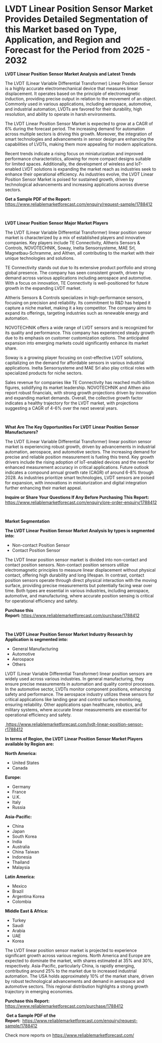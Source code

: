 <p><h1>LVDT Linear Position Sensor Market Provides Detailed Segmentation of this Market based on Type, Application, and Region and Forecast for the Period from 2025 - 2032</h1></p><p><strong>LVDT Linear Position Sensor Market Analysis and Latest Trends</strong></p>
<p><p>The LVDT (Linear Variable Differential Transformer) Linear Position Sensor is a highly accurate electromechanical device that measures linear displacement. It operates based on the principle of electromagnetic induction, providing precise output in relation to the movement of an object. Commonly used in various applications, including aerospace, automotive, and industrial automation, LVDTs are favored for their durability, high resolution, and ability to operate in harsh environments.</p><p>The LVDT Linear Position Sensor Market is expected to grow at a CAGR of 6% during the forecast period. The increasing demand for automation across multiple sectors is driving this growth. Moreover, the integration of smart technologies and advancements in sensor design are enhancing the capabilities of LVDTs, making them more appealing for modern applications.</p><p>Recent trends indicate a rising focus on miniaturization and improved performance characteristics, allowing for more compact designs suitable for limited spaces. Additionally, the development of wireless and IoT-enabled LVDT solutions is expanding the market reach as industries seek to enhance their operational efficiency. As industries evolve, the LVDT Linear Position Sensor Market is poised for sustained growth, driven by technological advancements and increasing applications across diverse sectors.</p></p>
<p><strong>Get a Sample PDF of the Report:&nbsp;</strong> <a href="https://www.reliablemarketforecast.com/enquiry/request-sample/1788412?utm_campaign=2111&utm_medium=2&utm_source=Github&utm_content=ia&utm_term=11022025&utm_id=lvdt-linear-position-sensor">https://www.reliablemarketforecast.com/enquiry/request-sample/1788412</a></p>
<p>&nbsp;</p>
<p><strong>LVDT Linear Position Sensor Major Market Players</strong></p>
<p><p>The LVDT (Linear Variable Differential Transformer) linear position sensor market is characterized by a mix of established players and innovative companies. Key players include TE Connectivity, Altheris Sensors & Controls, NOVOTECHNIK, Soway, Inelta Sensorsysteme, MAE Srl, Magnetbau-Schramme, and Althen, all contributing to the market with their unique technologies and solutions.</p><p>TE Connectivity stands out due to its extensive product portfolio and strong global presence. The company has seen consistent growth, driven by demand across various applications including aerospace and automotive. With a focus on innovation, TE Connectivity is well-positioned for future growth in the expanding LVDT market.</p><p>Altheris Sensors & Controls specializes in high-performance sensors, focusing on precision and reliability. Its commitment to R&D has helped it capture a niche market, making it a key competitor. The company aims to expand its offerings, targeting industries such as renewable energy and automation.</p><p>NOVOTECHNIK offers a wide range of LVDT sensors and is recognized for its quality and performance. This company has experienced steady growth due to its emphasis on customer customization options. The anticipated expansion into emerging markets could significantly enhance its market share.</p><p>Soway is a growing player focusing on cost-effective LVDT solutions, capitalizing on the demand for affordable sensors in various industrial applications. Inelta Sensorsysteme and MAE Srl also play critical roles with specialized products for niche sectors.</p><p>Sales revenue for companies like TE Connectivity has reached multi-billion figures, solidifying its market leadership. NOVOTECHNIK and Althen also report robust financials, with strong growth projections driven by innovation and expanding market demands. Overall, the collective growth factor indicates a healthy trajectory for the LVDT market, with projections suggesting a CAGR of 4-6% over the next several years.</p></p>
<p>&nbsp;</p>
<p><strong>What Are The Key Opportunities For LVDT Linear Position Sensor Manufacturers?</strong></p>
<p><p>The LVDT (Linear Variable Differential Transformer) linear position sensor market is experiencing robust growth, driven by advancements in industrial automation, aerospace, and automotive sectors. The increasing demand for precise and reliable position measurement is fueling this trend. Key growth drivers include the rising adoption of IoT-enabled devices and the need for enhanced measurement accuracy in critical applications. Future outlook indicates a compound annual growth rate (CAGR) of around 6-8% through 2028. As industries prioritize smart technologies, LVDT sensors are poised for expansion, with innovations in miniaturization and digital integration further enhancing their market appeal.</p></p>
<p><strong>Inquire or Share Your Questions If Any Before Purchasing This Report:</strong> <a href="https://www.reliablemarketforecast.com/enquiry/pre-order-enquiry/1788412?utm_campaign=2111&utm_medium=2&utm_source=Github&utm_content=ia&utm_term=11022025&utm_id=lvdt-linear-position-sensor">https://www.reliablemarketforecast.com/enquiry/pre-order-enquiry/1788412</a></p>
<p>&nbsp;</p>
<p><strong>Market Segmentation</strong></p>
<p><strong>The LVDT Linear Position Sensor Market Analysis by types is segmented into:</strong></p>
<p><ul><li>Non-contact Position Sensor</li><li>Contact Position Sensor</li></ul></p>
<p><p>The LVDT linear position sensor market is divided into non-contact and contact position sensors. Non-contact position sensors utilize electromagnetic principles to measure linear displacement without physical contact, offering high durability and long lifespan. In contrast, contact position sensors operate through direct physical interaction with the moving surface, providing precise measurements but potentially facing wear over time. Both types are essential in various industries, including aerospace, automotive, and manufacturing, where accurate position sensing is critical for operational efficiency and safety.</p></p>
<p><strong>Purchase this Report:&nbsp;</strong><a href="https://www.reliablemarketforecast.com/purchase/1788412?utm_campaign=2111&utm_medium=2&utm_source=Github&utm_content=ia&utm_term=11022025&utm_id=lvdt-linear-position-sensor">https://www.reliablemarketforecast.com/purchase/1788412</a></p>
<p>&nbsp;</p>
<p><strong>The LVDT Linear Position Sensor Market Industry Research by Application is segmented into:</strong></p>
<p><ul><li>General Manufacturing</li><li>Automotive</li><li>Aerospace</li><li>Others</li></ul></p>
<p><p>LVDT (Linear Variable Differential Transformer) linear position sensors are widely used across various industries. In general manufacturing, they ensure precise measurements in automation and quality control processes. In the automotive sector, LVDTs monitor component positions, enhancing safety and performance. The aerospace industry utilizes these sensors for critical applications like landing gear and control surface monitoring, ensuring reliability. Other applications span healthcare, robotics, and military systems, where accurate linear measurements are essential for operational efficiency and safety.</p></p>
<p><a href="https://www.reliablemarketforecast.com/lvdt-linear-position-sensor-r1788412?utm_campaign=2111&utm_medium=2&utm_source=Github&utm_content=ia&utm_term=11022025&utm_id=lvdt-linear-position-sensor">&nbsp;https://www.reliablemarketforecast.com/lvdt-linear-position-sensor-r1788412</a></p>
<p><strong>In terms of Region, the LVDT Linear Position Sensor Market Players available by Region are:</strong></p>
<p>
    <p> <strong> North America: </strong>
        <ul>
            <li>United States</li>
            <li>Canada</li>
        </ul>
        </p> 
    <p> <strong> Europe: </strong>
        <ul>
            <li>Germany</li>
            <li>France</li>
            <li>U.K.</li>
            <li>Italy</li>
            <li>Russia</li>
        </ul>
        </p> 
    <p> <strong> Asia-Pacific: </strong>
        <ul>
            <li>China</li>
            <li>Japan</li>
            <li>South Korea</li>
            <li>India</li>
            <li>Australia</li>
            <li>China Taiwan</li>
            <li>Indonesia</li>
            <li>Thailand</li>
            <li>Malaysia</li>
        </ul>
        </p> 
    <p> <strong> Latin America: </strong>
        <ul>
            <li>Mexico</li>
            <li>Brazil</li>
            <li>Argentina Korea</li>
            <li>Colombia</li>
        </ul>
        </p> 
    <p> <strong> Middle East & Africa: </strong>
        <ul>
            <li>Turkey</li>
            <li>Saudi</li>
            <li>Arabia</li>
            <li>UAE</li>
            <li>Korea</li>
        </ul>
    </p>
    </p>
<p><p>The LVDT linear position sensor market is projected to experience significant growth across various regions. North America and Europe are expected to dominate the market, with shares estimated at 35% and 30%, respectively. Asia-Pacific, particularly China, is rapidly emerging, contributing around 25% to the market due to increased industrial automation. The USA holds approximately 10% of the market share, driven by robust technological advancements and demand in aerospace and automotive sectors. This regional distribution highlights a strong growth trajectory in emerging economies.</p></p>
<p><strong>Purchase this Report: </strong><a href="https://www.reliablemarketforecast.com/purchase/1788412?utm_campaign=2111&utm_medium=2&utm_source=Github&utm_content=ia&utm_term=11022025&utm_id=lvdt-linear-position-sensor">https://www.reliablemarketforecast.com/purchase/1788412</a></p>
<p>&nbsp;<strong>Get a Sample PDF of the Report:&nbsp;&nbsp;</strong><a href="https://www.reliablemarketforecast.com/enquiry/request-sample/1788412?utm_campaign=2111&utm_medium=2&utm_source=Github&utm_content=ia&utm_term=11022025&utm_id=lvdt-linear-position-sensor">https://www.reliablemarketforecast.com/enquiry/request-sample/1788412</a></p>
<p><strong></strong></p>
<p>Check more reports on <a href="https://www.reliablemarketforecast.com/?utm_campaign=2111&utm_medium=2&utm_source=Github&utm_content=ia&utm_term=11022025&utm_id=lvdt-linear-position-sensor">https://www.reliablemarketforecast.com/</a></p>